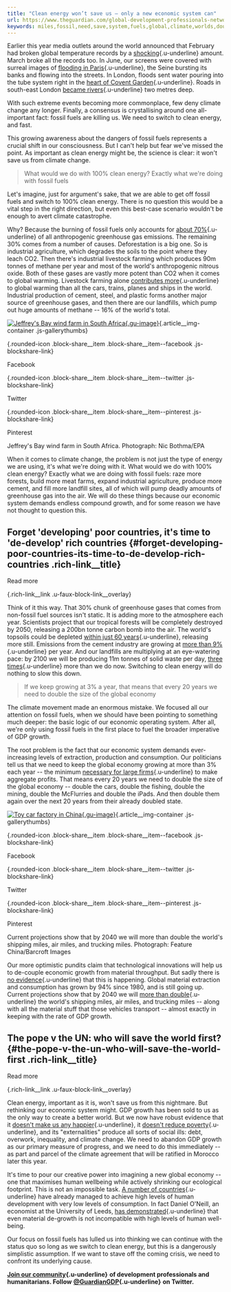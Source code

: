 ```yaml
---
title: "Clean energy won’t save us – only a new economic system can"
url: https://www.theguardian.com/global-development-professionals-network/2016/jul/15/clean-energy-wont-save-us-economic-system-can?CMP=share_btn_tw
keywords: miles,fossil,need,save,system,fuels,global,climate,worlds,double,wont,energy,economic,clean
---
```

Earlier this year media outlets around the world announced that February had broken global temperature records by a [shocking](https://www.theguardian.com/science/2016/mar/14/february-breaks-global-temperature-records-by-shocking-amount){.u-underline} amount. March broke all the records too. In June, our screens were covered with surreal images of [flooding in Paris](https://www.theguardian.com/world/2016/jun/03/paris-river-seine-floods){.u-underline}, the Seine bursting its banks and flowing into the streets. In London, floods sent water pouring into the tube system right in the [heart of Covent Garden](http://www.standard.co.uk/news/london/london-weather-biblical-rain-sparks-new-flood-fears-as-more-freak-storms-hit-capital-a3266771.html){.u-underline}. Roads in south-east London [became rivers](http://www.bbc.co.uk/news/uk-england-london-36471889){.u-underline} two metres deep.

With such extreme events becoming more commonplace, few deny climate change any longer. Finally, a consensus is crystallising around one all-important fact: fossil fuels are killing us. We need to switch to clean energy, and fast.

This growing awareness about the dangers of fossil fuels represents a crucial shift in our consciousness. But I can't help but fear we've missed the point. As important as clean energy might be, the science is clear: it won't save us from climate change.

> What would we do with 100% clean energy? Exactly what we're doing with fossil fuels

Let's imagine, just for argument's sake, that we are able to get off fossil fuels and switch to 100% clean energy. There is no question this would be a vital step in the right direction, but even this best-case scenario wouldn't be enough to avert climate catastrophe.

Why? Because the burning of fossil fuels only accounts for [about 70%](https://www3.epa.gov/climatechange/){.u-underline} of all anthropogenic greenhouse gas emissions. The remaining 30% comes from a number of causes. Deforestation is a big one. So is industrial agriculture, which degrades the soils to the point where they leach CO2. Then there's industrial livestock farming which produces 90m tonnes of methane per year and most of the world's anthropogenic nitrous oxide. Both of these gases are vastly more potent than CO2 when it comes to global warming. Livestock farming alone [contributes more](http://www.scientificamerican.com/article/deforestation-and-global-warming/){.u-underline} to global warming than all the cars, trains, planes and ships in the world. Industrial production of cement, steel, and plastic forms another major source of greenhouse gases, and then there are our landfills, which pump out huge amounts of methane -- 16% of the world's total.

[![Jeffrey's Bay wind farm in South Africa](https://i.guim.co.uk/img/media/66c76c4a37c04b7fd9b95b4a5155e5e56bf9c82b/0_88_4096_2457/master/4096.jpg?width=300&quality=85&auto=format&fit=max&s=5849d07c4d4b91b98cfa39ee56514c79){.gu-image}](#img-2){.article__img-container .js-gallerythumbs}

[](https://www.facebook.com/dialog/share?app_id=180444840287&href=https%3A%2F%2Fwww.theguardian.com%2Fglobal-development-professionals-network%2F2016%2Fjul%2F15%2Fclean-energy-wont-save-us-economic-system-can%3FCMP%3Dshare_btn_fb%26page%3Dwith%3Aimg-2%23img-2&picture=https%3A%2F%2Fmedia.guim.co.uk%2F66c76c4a37c04b7fd9b95b4a5155e5e56bf9c82b%2F0_88_4096_2457%2F4096.jpg){.rounded-icon .block-share__item .block-share__item--facebook .js-blockshare-link}

Facebook

[](https://twitter.com/intent/tweet?text=Clean%20energy%20won%E2%80%99t%20save%20us%20%E2%80%93%20only%20a%20new%20economic%20system%20can&url=https%3A%2F%2Fwww.theguardian.com%2Fglobal-development-professionals-network%2F2016%2Fjul%2F15%2Fclean-energy-wont-save-us-economic-system-can%3FCMP%3Dshare_btn_tw%26page%3Dwith%3Aimg-2%23img-2){.rounded-icon .block-share__item .block-share__item--twitter .js-blockshare-link}

Twitter

[](http://www.pinterest.com/pin/create/button/?description=Clean%20energy%20won%E2%80%99t%20save%20us%20%E2%80%93%20only%20a%20new%20economic%20system%20can&url=https%3A%2F%2Fwww.theguardian.com%2Fglobal-development-professionals-network%2F2016%2Fjul%2F15%2Fclean-energy-wont-save-us-economic-system-can%3Fpage%3Dwith%3Aimg-2%23img-2&media=https%3A%2F%2Fmedia.guim.co.uk%2F66c76c4a37c04b7fd9b95b4a5155e5e56bf9c82b%2F0_88_4096_2457%2F4096.jpg){.rounded-icon .block-share__item .block-share__item--pinterest .js-blockshare-link}

Pinterest

Jeffrey's Bay wind farm in South Africa. Photograph: Nic Bothma/EPA

When it comes to climate change, the problem is not just the type of energy we are using, it's what we're doing with it. What would we do with 100% clean energy? Exactly what we are doing with fossil fuels: raze more forests, build more meat farms, expand industrial agriculture, produce more cement, and fill more landfill sites, all of which will pump deadly amounts of greenhouse gas into the air. We will do these things because our economic system demands endless compound growth, and for some reason we have not thought to question this.

Forget \'developing\' poor countries, it\'s time to \'de-develop\' rich countries {#forget-developing-poor-countries-its-time-to-de-develop-rich-countries .rich-link__title}
---------------------------------------------------------------------------------

Read more

[](https://www.theguardian.com/global-development-professionals-network/2015/sep/23/developing-poor-countries-de-develop-rich-countries-sdgs){.rich-link__link .u-faux-block-link__overlay}

Think of it this way. That 30% chunk of greenhouse gases that comes from non-fossil fuel sources isn't static. It is adding more to the atmosphere each year. Scientists project that our tropical forests will be completely destroyed by 2050, releasing a 200bn tonne carbon bomb into the air. The world's topsoils could be depleted [within just 60 years](http://www.scientificamerican.com/article/only-60-years-of-farming-left-if-soil-degradation-continues/){.u-underline}, releasing more still. Emissions from the cement industry are growing at [more than 9%](http://www.businesswire.com/news/home/20160414005595/en/Global-Cement-Industry-Growth-9.23-CAGR-2020){.u-underline} per year. And our landfills are multiplying at an eye-watering pace: by 2100 we will be producing 11m tonnes of solid waste per day, [three times](http://www.worldbank.org/en/news/feature/2013/10/30/global-waste-on-pace-to-triple){.u-underline} more than we do now. Switching to clean energy will do nothing to slow this down.

> If we keep growing at 3% a year, that means that every 20 years we need to double the size of the global economy

The climate movement made an enormous mistake. We focused all our attention on fossil fuels, when we should have been pointing to something much deeper: the basic logic of our economic operating system. After all, we're only using fossil fuels in the first place to fuel the broader imperative of GDP growth.

The root problem is the fact that our economic system demands ever-increasing levels of extraction, production and consumption. Our politicians tell us that we need to keep the global economy growing at more than 3% each year -- the minimum [necessary for large firms](http://www.tandfonline.com/doi/abs/10.1080/01603477.2015.1050333){.u-underline} to make aggregate profits. That means every 20 years we need to double the size of the global economy -- double the cars, double the fishing, double the mining, double the McFlurries and double the iPads. And then double them again over the next 20 years from their already doubled state.

[![Toy car factory in China](https://i.guim.co.uk/img/media/7f4bcf3f381927a0f2bcbbefa7f4b2883d73a9cf/0_0_5352_3681/master/5352.jpg?width=300&quality=85&auto=format&fit=max&s=c3726351fc6f2b38c3a93c38b44b6520){.gu-image}](#img-3){.article__img-container .js-gallerythumbs}

[](https://www.facebook.com/dialog/share?app_id=180444840287&href=https%3A%2F%2Fwww.theguardian.com%2Fglobal-development-professionals-network%2F2016%2Fjul%2F15%2Fclean-energy-wont-save-us-economic-system-can%3FCMP%3Dshare_btn_fb%26page%3Dwith%3Aimg-3%23img-3&picture=https%3A%2F%2Fmedia.guim.co.uk%2F7f4bcf3f381927a0f2bcbbefa7f4b2883d73a9cf%2F0_0_5352_3681%2F5352.jpg){.rounded-icon .block-share__item .block-share__item--facebook .js-blockshare-link}

Facebook

[](https://twitter.com/intent/tweet?text=Clean%20energy%20won%E2%80%99t%20save%20us%20%E2%80%93%20only%20a%20new%20economic%20system%20can&url=https%3A%2F%2Fwww.theguardian.com%2Fglobal-development-professionals-network%2F2016%2Fjul%2F15%2Fclean-energy-wont-save-us-economic-system-can%3FCMP%3Dshare_btn_tw%26page%3Dwith%3Aimg-3%23img-3){.rounded-icon .block-share__item .block-share__item--twitter .js-blockshare-link}

Twitter

[](http://www.pinterest.com/pin/create/button/?description=Clean%20energy%20won%E2%80%99t%20save%20us%20%E2%80%93%20only%20a%20new%20economic%20system%20can&url=https%3A%2F%2Fwww.theguardian.com%2Fglobal-development-professionals-network%2F2016%2Fjul%2F15%2Fclean-energy-wont-save-us-economic-system-can%3Fpage%3Dwith%3Aimg-3%23img-3&media=https%3A%2F%2Fmedia.guim.co.uk%2F7f4bcf3f381927a0f2bcbbefa7f4b2883d73a9cf%2F0_0_5352_3681%2F5352.jpg){.rounded-icon .block-share__item .block-share__item--pinterest .js-blockshare-link}

Pinterest

Current projections show that by 2040 we will more than double the world's shipping miles, air miles, and trucking miles. Photograph: Feature China/Barcroft Images

Our more optimistic pundits claim that technological innovations will help us to de-couple economic growth from material throughput. But sadly there is [no evidence](http://www.monbiot.com/2015/11/24/false-promise/){.u-underline} that this is happening. Global material extraction and consumption has grown by 94% since 1980, and is still going up. Current projections show that by 2040 we will [more than double](http://www.businessinsider.com.au/global-crude-oil-demand-emerging-markets-india-china-april-bernstein-2016-4){.u-underline} the world's shipping miles, air miles, and trucking miles -- along with all the material stuff that those vehicles transport -- almost exactly in keeping with the rate of GDP growth.

The pope v the UN: who will save the world first? {#the-pope-v-the-un-who-will-save-the-world-first .rich-link__title}
-------------------------------------------------

Read more

[](https://www.theguardian.com/global-development-professionals-network/2015/jun/23/the-pope-united-nations-encyclical-sdgs){.rich-link__link .u-faux-block-link__overlay}

Clean energy, important as it is, won't save us from this nightmare. But rethinking our economic system might. GDP growth has been sold to us as the only way to create a better world. But we now have robust evidence that it [doesn't make us any happier](http://www.pnas.org/content/107/52/22463){.u-underline}, it [doesn't reduce poverty](https://www.theguardian.com/global-development-professionals-network/2015/sep/23/developing-poor-countries-de-develop-rich-countries-sdgs){.u-underline}, and its "externalities" produce all sorts of social ills: debt, overwork, inequality, and climate change. We need to abandon GDP growth as our primary measure of progress, and we need to do this immediately -- as part and parcel of the climate agreement that will be ratified in Morocco later this year.

It's time to pour our creative power into imagining a new global economy -- one that maximises human wellbeing while actively shrinking our ecological footprint. This is not an impossible task. [A number of countries](http://www.footprintnetwork.org/en/index.php/GFN/page/measuring_sustainability_in_sustainable_development_goals_sdgs){.u-underline} have already managed to achieve high levels of human development with very low levels of consumption. In fact Daniel O'Neill, an economist at the University of Leeds, [has demonstrated](http://www.sciencedirect.com/science/article/pii/S0959652615010471){.u-underline} that even material de-growth is not incompatible with high levels of human well-being.

Our focus on fossil fuels has lulled us into thinking we can continue with the status quo so long as we switch to clean energy, but this is a dangerously simplistic assumption. If we want to stave off the coming crisis, we need to confront its underlying cause.

**[Join our community](https://register.theguardian.com/global-development){.u-underline}** **of development professionals and humanitarians. Follow** **[\@GuardianGDP](https://twitter.com/GuardianGDP){.u-underline}** **on Twitter.**
